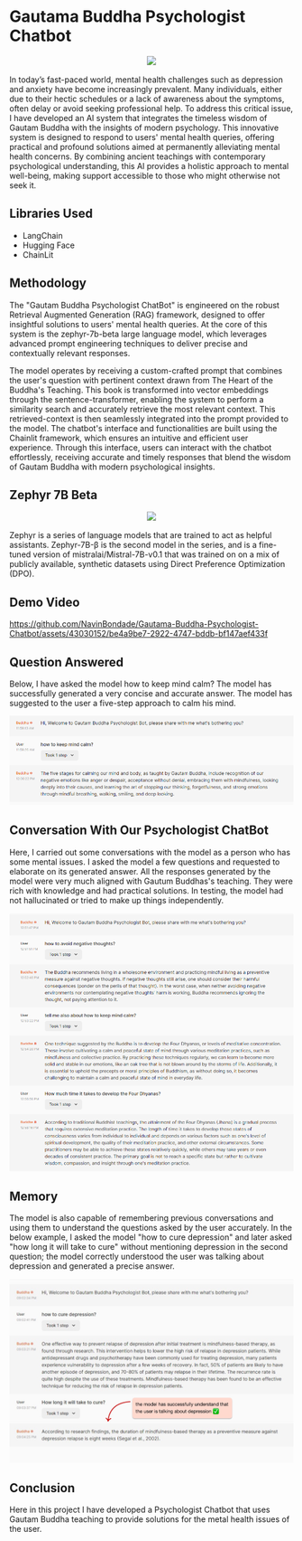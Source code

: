 # Gautama Buddha Psychologist Chatbot
<p align="center">
<img src="https://e0.pxfuel.com/wallpapers/344/189/desktop-wallpaper-buddha-anime-buddhist-art.jpg">
</p>
<p>In today’s fast-paced world, mental health challenges such as depression and anxiety have become increasingly prevalent. Many individuals, either due to their hectic schedules or a lack of awareness about the symptoms, often delay or avoid seeking professional help. To address this critical issue, I have developed an AI system that integrates the timeless wisdom of Gautam Buddha with the insights of modern psychology. This innovative system is designed to respond to users' mental health queries, offering practical and profound solutions aimed at permanently alleviating mental health concerns. By combining ancient teachings with contemporary psychological understanding, this AI provides a holistic approach to mental well-being, making support accessible to those who might otherwise not seek it.</p>
<h2>Libraries Used</h2>
<ul>
  <li>LangChain</li>
  <li>Hugging Face</li>
  <li>ChainLit</li>
</ul>
<h2>Methodology</h2>
<p>
The "Gautam Buddha Psychologist ChatBot" is engineered on the robust Retrieval Augmented Generation (RAG) framework, designed to offer insightful solutions to users' mental health queries. At the core of this system is the zephyr-7b-beta large language model, which leverages advanced prompt engineering techniques to deliver precise and contextually relevant responses. 
</p>
<p>
The model operates by receiving a custom-crafted prompt that combines the user's question with pertinent context drawn from The Heart of the Buddha's Teaching. This book is transformed into vector embeddings through the sentence-transformer, enabling the system to perform a similarity search and accurately retrieve the most relevant context. This retrieved-context is then seamlessly integrated into the prompt provided to the model. The chatbot's interface and functionalities are built using the Chainlit framework, which ensures an intuitive and efficient user experience. Through this interface, users can interact with the chatbot effortlessly, receiving accurate and timely responses that blend the wisdom of Gautam Buddha with modern psychological insights.
</p>
<h2>Zephyr 7B Beta</h2>
<p align="center">
<img src="https://huggingface.co/HuggingFaceH4/zephyr-7b-alpha/resolve/main/thumbnail.png">
</p>
<p>
Zephyr is a series of language models that are trained to act as helpful assistants. Zephyr-7B-β is the second model in the series, and is a fine-tuned version of mistralai/Mistral-7B-v0.1 that was trained on on a mix of publicly available, synthetic datasets using Direct Preference Optimization (DPO). 
</p>
<h2>Demo Video</h2>


https://github.com/NavinBondade/Gautama-Buddha-Psychologist-Chatbot/assets/43030152/be4a9be7-2922-4747-bddb-bf147aef433f


<h2>Question Answered</h2>
<p>Below, I have asked the model how to keep mind calm? The model has successfully generated a very concise and accurate answer. The model has suggested to the user a five-step approach to calm his mind.</p>
<p align="center">
<img src="Gautama Buddha Psychologist Chatbot/result/r2.png">
</p>
<h2>Conversation With Our Psychologist ChatBot</h2>
<p>Here, I carried out some conversations with the model as a person who has some mental issues. I asked the model a few questions and requested to elaborate on its generated answer. All the responses generated by the model were very much aligned with Gautum Buddhas's teaching. They were rich with knowledge and had practical solutions. In testing, the model had not hallucinated or tried to make up things independently.</p>
<p align="center">
<img src="Gautama Buddha Psychologist Chatbot/result/result.png">
</p>
<h2>Memory</h2>
<p>The model is also capable of remembering previous conversations and using them to understand the questions asked by the user accurately. In the below example, I asked the model "how to cure depression" and later asked "how long it will take to cure" without mentioning depression in the second question; the model correctly understood the user was talking about depression and generated a precise answer.</p>
<p align="center">
<img src="Gautama Buddha Psychologist Chatbot/result/memory.jpg">
</p>
<h2>Conclusion</h2>
<p>Here in this project I have developed a Psychologist Chatbot that uses Gautam Buddha teaching to provide solutions for the metal health issues of the user.</p>


